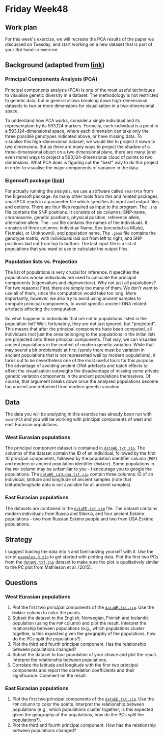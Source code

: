 # Friday Week48

## Work plan
For this week's exercize, we will recreate the PCA results of the paper we discussed on Tuesday, and start working on a new dataset that is part of your 3rd hand-in exercise.

## Background (adapted from [link](https://github.com/stschiff/compvar-workshop-docs/tree/master/contents/02_pca))

### Principal Components Analysis (PCA)
Principal components analysis (PCA) is one of the most useful techniques to visualise genetic diversity in a dataset. The methodology is not restricted to genetic data, but in general allows breaking down high-dimensional datasets to two or more dimensions for visualisation in a two-dimensional space.

To understand how PCA works, consider a single individual and its representation by its 593,124 markers. Formally, each individual is a point in a 593,124-dimensional space, where each dimension can take only the three possible genotypes indicated above, or have missing data. To visualise this high-dimensional dataset, we would like to project it down to two dimensions. But as there are many ways to project the shadow of a three-dimensional object on a two dimensional plane, there are many (and even more) ways to project a 593,124-dimensional cloud of points to two dimensions. What PCA does is figuring out the "best" way to do this project in order to visualise the major components of variance in the data.

### Eigensoft package ([link](https://github.com/DReichLab/EIG))
For actually running the analysis, we use a software called `smartPCA` from the Eigensoft package. As many other tools from this and related packages, smartPCA reads in a parameter file which specifies its input and output files and options. There are four files required as input to the program. The `.snp` file contains the SNP positions. It consists of six columns: SNP-name, chromosome, genetic positions, physical position, reference allele, alternative allele. The `.ind` file contains the names of the individuals. It consists of three columns: Individual Name, Sex (encoded as M(ale), F(emale), or U(nknown)), and population name. The `.geno` file contains the genotype matrix, with individuals laid out from left to right, and SNP positions laid out from top to bottom. The last input file is a list of populations that you want to use to calculate the output files.

### Population lists vs. Projection
The list of populations is very crucial for inference. It specifies the populations whose individuals are used to calculate the principal components (eigenvalues and eigenvectors). Why not just all populations? For two reasons: First, there are simply too many of them. We don't want to use all of them, since the computation would take too long. More importantly, however, we also try to avoid using ancient samples to compute principal components, to avoid specific ancient-DNA related artefacts affecting the computation.

So what happens to individuals that are not in populations listed in the population list? Well, fortunately, they are not just ignored, but "projected". This means that after the principal components have been computed, all individuals (not just the ones belonging to the populations in the initial list) are projected onto these principal components. That way, we can visualise ancient populations in the context of modern genetic variation. While that may sound a bit problematic at first (surely there must be variation in ancient populations that is not represented well by modern populations), it turns out to be nevertheless one of the most useful tools for this purpose. The advantage of avoiding ancient-DNA artefacts and batch effects to affect the visualisation outweighs the disadvantage of missing some private genetic variation components in the ancient populations themselves. Of course, that argument breaks down once the analysed populations become too ancient and detached from modern genetic variation. 

## Data
The data you will be analyzing in this exercise has already been run with `smartPCA` and you will be working with principal components of west and east Eurasian populations.

### West Eurasian populations
The principal component dataset is contained in [`dataWE.txt.zip`](dataWE.txt.zip). The columns of the dataset contain the ID of an individual, followed by the first 10 principal components, followed by the population identifier column (`POP`) and modern or ancient population identifier (`ModAnc`). Some populations in the `POP` column may be unfamiliar to you - I encourage you to google the populations. The [`dataWE_LatLong.txt.zip`](dataWE_LatLong.txt.zip) contain three columns: ID of an individual, latitude and longitude of ancient samples (note that latitude/longitude data is not available for all ancient samples).

### East Eurasian populations
The datasets are contained in the [`dataEE.txt.zip`](dataEE.txt.zip) file. The dataset contains modern individuals from Russia and Siberia, and four ancient Eskimo populations - two from Russian Eskimo people and two from USA Eskimo populations.

## Strategy
I suggest loading the data into `R` and familiarizing yourself with it. Use the script [`examples.R.zip`](examples.R.zip) to get started with plotting data. Plot the first two PCs from the [`dataWE.txt.zip`](dataWE.txt.zip) dataset to make sure the plot is qualitatively similar to the PC plot from Mathieson et al. (2015).

## Questions
### West Eurasian populations
1. Plot the first two principal components of the [`dataWE.txt.zip`](dataWE.txt.zip). Use the `ModAnc` column to color the points.
2. Subset the dataset to the English, Norwegian, Finnish and Icelandic population (using the `POP` column) and plot the result. Interpret the relationship between populations (e.g., which populations cluster together, is this expected given the geography of the populations, how do the PCs split the populations?).
3. Plot the third and fourth principal component. Has the relationship between populations changed?
4. Subset the dataset to four population of your choice and plot the result. Interpret the relationship between populations.
5. Correlate the latitude and longitude with the first two principal components and report the correlation coefficients and their significance. Comment on the result.

### East Eurasian populations
1. Plot the first two principal components of the [`dataEE.txt.zip`](dataWE.txt.zip). Use the `POP` column to color the points. Interpret the relationship between populations (e.g., which populations cluster together, is this expected given the geography of the populations, how do the PCs split the populations?).
2. Plot the third and fourth principal component. How has the relationship between populations changed?
